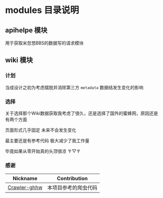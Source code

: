# modules 目录说明

## apihelpe 模块

用于获取米忽悠BBS的数据写的请求模块

## wiki 模块

### 计划

当成设计之初为考虑摆脱并消除第三方 `metadata` 数据结发生变化的影响

### 选择

关于选择那个Wiki数据获取我考虑了很久，还是选择了国外的蜜蜂网，原因还是有两个方面

页面形式几乎固定 未来不会发生变化

最主要还是有参考代码 极大减少了我工作量

毕竟如果从零开始真的头顶很凉 〒▽〒

### 感谢

|                          Nickname                          | Contribution |
|:----------------------------------------------------------:|--------------|
| [Crawler-ghhw](https://github.com/DGP-Studio/Crawler-ghhw) | 本项目参考的爬虫代码   |

